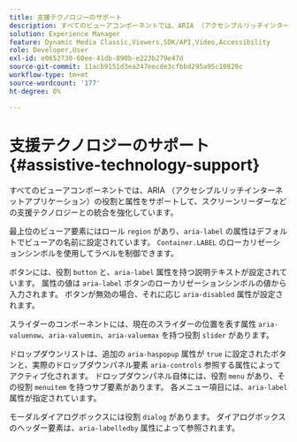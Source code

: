 ```yaml
---
title: 支援テクノロジーのサポート
description: すべてのビューアコンポーネントでは、ARIA （アクセシブルリッチインターネットアプリケーション）の役割と属性をサポートして、スクリーンリーダーなどの支援テクノロジーとの統合を強化しています。
solution: Experience Manager
feature: Dynamic Media Classic,Viewers,SDK/API,Video,Accessibility
role: Developer,User
exl-id: e0652730-60ee-41db-890b-e223b279e47d
source-git-commit: 11acb9151d3ea247eecde3cfbbd295a95c10829c
workflow-type: tm+mt
source-wordcount: '177'
ht-degree: 0%

---
```


# 支援テクノロジーのサポート{#assistive-technology-support}

すべてのビューアコンポーネントでは、ARIA （アクセシブルリッチインターネットアプリケーション）の役割と属性をサポートして、スクリーンリーダーなどの支援テクノロジーとの統合を強化しています。

最上位のビューア要素にはロール `region` があり、`aria-label` の属性はデフォルトでビューアの名前に設定されています。 `Container.LABEL` のローカリゼーションシンボルを使用してラベルを制御できます。

ボタンには、役割 `button` と、`aria-label` 属性を持つ説明テキストが設定されています。 属性の値は `aria-label` ボタンのローカリゼーションシンボルの値から入力されます。 ボタンが無効の場合、それに応じ `aria-disabled` 属性が設定されます。

スライダーのコンポーネントには、現在のスライダーの位置を表す属性 `aria-valuenow`、`aria-valuemin`、`aria-valuemax` を持つ役割 `slider` があります。

ドロップダウンリストは、追加の `aria-haspopup` 属性が `true` に設定されたボタンと、実際のドロップダウンパネル要素 `aria-controls` 参照する属性によってアクティブ化されます。 ドロップダウンパネル自体には、役割 `menu` があり、その役割 `menuitem` を持つサブ要素があります。 各メニュー項目には、`aria-label` 属性が指定されています。

モーダルダイアログボックスには役割 `dialog` があります。 ダイアログボックスのヘッダー要素は、`aria-labelledby` 属性によって参照されます。
